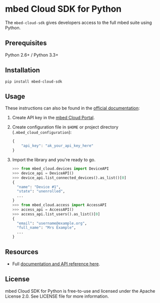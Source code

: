 # mbed Cloud SDK for Python

The `mbed-cloud-sdk` gives developers access to the full mbed suite using Python.

## Prerequisites

Python 2.6+ / Python 3.3+

## Installation

    pip install mbed-cloud-sdk

## Usage

These instructions can also be found in the [official documentation](https://s3-us-west-2.amazonaws.com/mbed-cloud-sdk-python/index.html#quickstart):

1. Create API key in the [mbed Cloud Portal](https://portal.mbedcloud.com/).

2. Create configuration file in `$HOME` or project directory (`.mbed_cloud_configuration`):

    ```javascript
    {
        "api_key": "ak_your_api_key_here"
    }
    ```

3. Import the library and you're ready to go.

    ```python
    >>> from mbed_cloud.devices import DeviceAPI
    >>> device_api = DeviceAPI()
    >>> device_api.list_connected_devices().as_list()[0]
    {
      "name": "Device #1",
      "state": "unenrolled",
      ...
    }
    >>> from mbed_cloud.access import AccessAPI
    >>> access_api = AccessAPI()
    >>> access_api.list_users().as_list()[0]
    {
      "email": "username@example.org",
      "full_name": "Mrs Example",
      ...
    }
    ```

## Resources

  - Full [documentation and API reference here](https://s3-us-west-2.amazonaws.com/mbed-cloud-sdk-python/index.html).

## License

mbed Cloud SDK for Python is free-to-use and licensed under the Apache License
2.0. See LICENSE file for more information.

